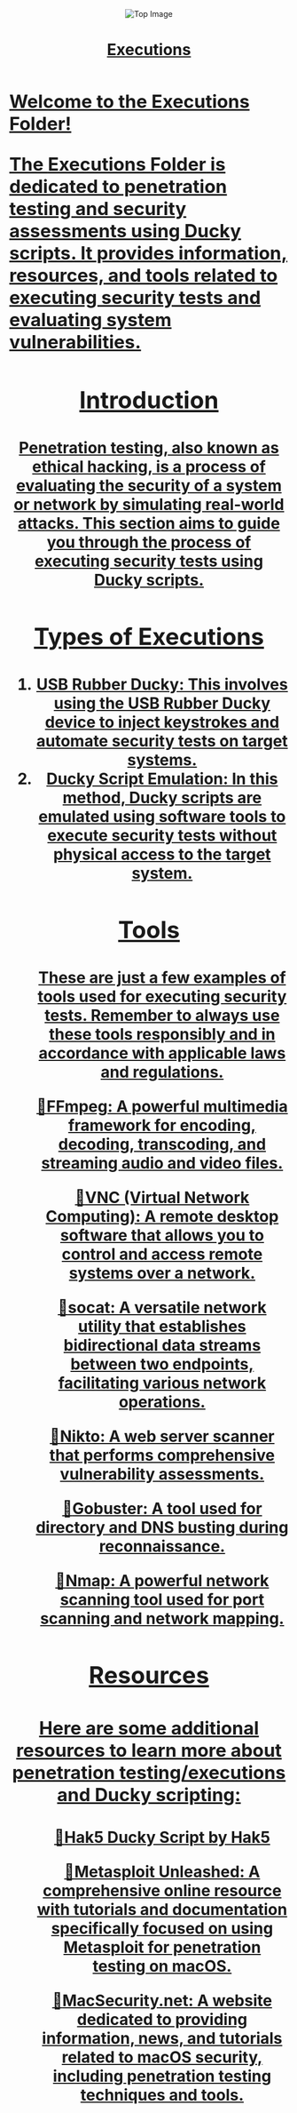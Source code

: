 <div align="center">
  <img src="https://botanicalpaperworks.com/wp-content/uploads/legacy/EarthBanner.jpg" alt="Top Image">
</div>
<h1 align="center"><u>Executions
<div align="center">
  <img alt="Coding" width="1473" height="10" src="https://thumbs.gfycat.com/KindDistortedIrrawaddydolphin-size_restricted.gif">
</div>

<h3 align="left">
<p>Welcome to the Executions Folder!</p>

<h>The <a href="https://github.com/narstybits/MacOS-DuckyScripts/tree/main/Executions">Executions Folder</a> is dedicated to penetration testing and security assessments using Ducky scripts. It provides information, resources, and tools related to executing security tests and evaluating system vulnerabilities.</p>
</h4>

<h2> Introduction
<div align="center">
  <img alt="Coding" width="1473" height="5" src="https://thumbs.gfycat.com/KindDistortedIrrawaddydolphin-size_restricted.gif">
</div>
<h4>Penetration testing, also known as ethical hacking, is a process of evaluating the security of a system or network by simulating real-world attacks. This section aims to guide you through the process of executing security tests using Ducky scripts.</p>

 <h2>Types of Executions
<div align="center">
  <img alt="Coding" width="1473" height="5" src="https://thumbs.gfycat.com/KindDistortedIrrawaddydolphin-size_restricted.gif">
</div>
<h4>
<ol>
  <li><a href="https://github.com/hak5/usbrubberducky-payloads/blob/master/README.md#about-the-new-usb-rubber-ducky">USB Rubber Ducky</a>: This involves using the USB Rubber Ducky device to inject keystrokes and automate security tests on target systems.</li>
  <li>Ducky Script Emulation: In this method, Ducky scripts are emulated using software tools to execute security tests without physical access to the target system.</li>
</ol>
</h4>

<h2> Tools
<div align="center">
  <img alt="Coding" width="1473" height="5" src="https://thumbs.gfycat.com/KindDistortedIrrawaddydolphin-size_restricted.gif">
</div>
<h4>
<ul>
  <p>These are just a few examples of tools used for executing security tests. Remember to always use these tools responsibly and in accordance with applicable laws and regulations.</p>
  <p><span style="font-size: 0;"></span>🔹<a href="https://ffmpeg.org/">FFmpeg</a>: A powerful multimedia framework for encoding, decoding, transcoding, and streaming audio and video files.</li>
  <p><span style="font-size: 0;"></span>🔹<a href="https://cat.pdx.edu/platforms/mac/remote-access/vnc-to-linux/#:~:text=MacOS%20has%20a%20VNC%20Viewer,session%20(and%20you%20should!)">VNC (Virtual Network Computing)</a>: A remote desktop software that allows you to control and access remote systems over a network.</li>
  <p><span style="font-size: 0;"></span>🔹<a href="https://linux.die.net/man/1/socat">socat</a>: A versatile network utility that establishes bidirectional data streams between two endpoints, facilitating various network operations.</li>
 <p><span style="font-size: 0;"></span>🔹<a href="https://cirt.net/Nikto2">Nikto</a>: A web server scanner that performs comprehensive vulnerability assessments.</li>
 <p><span style="font-size: 0;"></span>🔹<a href="https://github.com/OJ/gobuster">Gobuster</a>: A tool used for directory and DNS busting during reconnaissance.</li>
 <p><span style="font-size: 0;"></span>🔹<a href="https://nmap.org/">Nmap</a>: A powerful network scanning tool used for port scanning and network mapping.</li>
</ul>
</h5>



<h2> Resources
<div align="center">
  <img alt="Coding" width="1473" height="5" src="https://thumbs.gfycat.com/KindDistortedIrrawaddydolphin-size_restricted.gif">
</div>
<h3>Here are some additional resources to learn more about penetration testing/executions and Ducky scripting:</p>

<h4>
<ul>
  <p><span style="font-size: 0;"></span>🔹<a href="https://github.com/hak5/usbrubberducky-payloads#about-duckyscript">Hak5 Ducky Script </a> by Hak5</li>
  <p><span style="font-size: 0;"></span>🔹<a href="https://www.metasploitunleashed.org/">Metasploit Unleashed</a>: A comprehensive online resource with tutorials and documentation specifically focused on using Metasploit for penetration testing on macOS.</p>
  <p><span style="font-size: 0;"></span>🔹<a href="https://www.macsecurity.net/">MacSecurity.net</a>: A website dedicated to providing information, news, and tutorials related to macOS security, including penetration testing techniques and tools.</p>

</ul>
</h4>

<div align="center">
  <img alt="Coding" width="1473" height="10" src="https://thumbs.gfycat.com/KindDistortedIrrawaddydolphin-size_restricted.gif">
</div>

